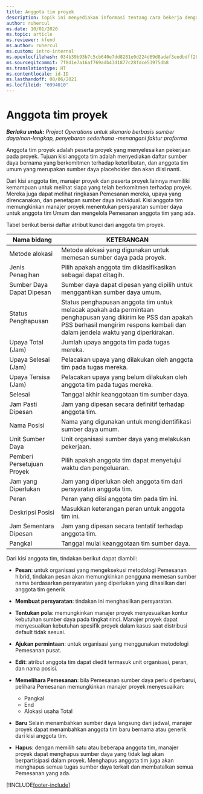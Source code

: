 ```yaml
---
title: Anggota tim proyek
description: Topik ini menyediakan informasi tentang cara bekerja dengan informasi anggota tim proyek, atribut, dan penjadwalan.
author: ruhercul
ms.date: 10/01/2020
ms.topic: article
ms.reviewer: kfend
ms.author: ruhercul
ms.custom: intro-internal
ms.openlocfilehash: 034b39b93b7c5cb640e7dd8281e0d224d69d8adaf3eedbdff288a96e7fb9920b
ms.sourcegitcommit: 7f8d1e7a16af769adb43d1877c28fdce53975db8
ms.translationtype: HT
ms.contentlocale: id-ID
ms.lasthandoff: 08/06/2021
ms.locfileid: "6994010"
---
```

# <a name="project-team-members"></a>Anggota tim proyek

_**Berlaku untuk:** Project Operations untuk skenario berbasis sumber daya/non-lengkap, penyebaran sederhana -menangani faktur proforma_

Anggota tim proyek adalah peserta proyek yang menyelesaikan pekerjaan pada proyek. Tujuan kisi anggota tim adalah menyediakan daftar sumber daya bernama yang berkomitmen terhadap keterlibatan, dan anggota tim umum yang merupakan sumber daya placeholder dan akan diisi nanti.

Dari kisi anggota tim, manajer proyek dan peserta proyek lainnya memiliki kemampuan untuk melihat siapa yang telah berkomitmen terhadap proyek. Mereka juga dapat melihat ringkasan Pemesanan mereka, upaya yang direncanakan, dan penetapan sumber daya individual. Kisi anggota tim memungkinkan manajer proyek menentukan persyaratan sumber daya untuk anggota tim Umum dan mengelola Pemesanan anggota tim yang ada.

Tabel berikut berisi daftar atribut kunci dari anggota tim proyek.

| Nama bidang          | KETERANGAN                                                                                                                                                                  |
|--------------------------|-----------------------------------------------------------------------------------------------------------------------------------------------------------------------------------|
| Metode alokasi        | Metode alokasi yang digunakan untuk memesan sumber daya pada proyek.                                                                         |
| Jenis Penagihan             | Pilih apakah anggota tim diklasifikasikan sebagai dapat ditagih.                                                                                                                                       |
| Sumber Daya Dapat Dipesan        | Sumber daya dapat dipesan yang dipilih untuk menggantikan sumber daya umum.                                                                                                                   |
| Status Penghapusan            | Status penghapusan anggota tim untuk melacak apakah ada permintaan penghapusan yang dikirim ke PSS dan apakah PSS berhasil mengirim respons kembali dan dalam jendela waktu yang diperkirakan. |
| Upaya Total (Jam)     | Jumlah upaya anggota tim pada tugas mereka.                                                                                                                         |
| Upaya Selesai (Jam) | Pelacakan upaya yang dilakukan oleh anggota tim pada tugas mereka.                                                                                           |
| Upaya Tersisa (Jam) | Pelacakan upaya yang belum dilakukan oleh anggota tim pada tugas mereka.                                                                                    |
| Selesai                   | Tanggal akhir keanggotaan tim sumber daya.                                                                                                                                            |
| Jam Pasti Dipesan        | Jam yang dipesan secara definitif terhadap anggota tim.                                                                                                                                                                |
| Nama Posisi            | Nama yang digunakan untuk mengidentifikasi sumber daya umum.                                                                                                                                   |
| Unit Sumber Daya          | Unit organisasi sumber daya yang melakukan pekerjaan.                                                                                                                      |
| Pemberi Persetujuan Proyek         | Pilih apakah anggota tim dapat menyetujui waktu dan pengeluaran.                                                                                                                     |
| Jam yang Diperlukan           | Jam yang diperlukan oleh anggota tim dari persyaratan anggota tim.                                                                                                                       |
| Peran                     | Peran yang diisi anggota tim pada tim ini.                                                                                                                                |
| Deskripsi Posisi     | Masukkan keterangan peran untuk anggota tim ini.                                                                                                                             |
| Jam Sementara Dipesan        | Jam yang dipesan secara tentatif terhadap anggota tim.                                                                                                                                                                 |
| Pangkal                    | Tanggal mulai keanggotaan tim sumber daya.                                                                                                                                          |

Dari kisi anggota tim, tindakan berikut dapat diambil:

- **Pesan**: untuk organisasi yang mengeksekusi metodologi Pemesanan hibrid, tindakan pesan akan memungkinkan pengguna memesan sumber nama berdasarkan persyaratan yang diperlukan yang dihasilkan dari anggota tim generik
- **Membuat persyaratan**: tindakan ini menghasilkan persyaratan.
- **Tentukan pola**: memungkinkan manajer proyek menyesuaikan kontur kebutuhan sumber daya pada tingkat rinci. Manajer proyek dapat menyesuaikan kebutuhan spesifik proyek dalam kasus saat distribusi default tidak sesuai.
- **Ajukan permintaan**: untuk organisasi yang menggunakan metodologi Pemesanan pusat.
- **Edit**: atribut anggota tim dapat diedit termasuk unit organisasi, peran, dan nama posisi.
- **Memelihara Pemesanan**: bila Pemesanan sumber daya perlu diperbarui, pelihara Pemesanan memungkinkan manajer proyek menyesuaikan:

    - Pangkal
    - End
    - Alokasi usaha Total

- **Baru** Selain menambahkan sumber daya langsung dari jadwal, manajer proyek dapat menambahkan anggota tim baru bernama atau generik dari kisi anggota tim.
- **Hapus**: dengan memilih satu atau beberapa anggota tim, manajer proyek dapat menghapus sumber daya yang tidak lagi akan berpartisipasi dalam proyek. Menghapus anggota tim juga akan menghapus semua tugas sumber daya terkait dan membatalkan semua Pemesanan yang ada.


[!INCLUDE[footer-include](../includes/footer-banner.md)]